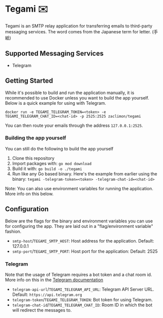 # Tegami ✉️

Tegami is an SMTP relay application for transferring emails to third-party messaging services.
The word comes from the Japanese term for letter. (手紙)

## Supported Messaging Services

- Telegram

## Getting Started

While it's possible to build and run the application manually, it is recommended to use Docker unless you want to build
the app yourself. Below is a quick example for using with Telegram.

`docker run -e TEGAMI_TELEGRAM_TOKEN=<token> -e TEGAMI_TELEGRAM_CHAT_ID=<chat-id> -p 2525:2525 zaclimon/tegami`

You can then route your emails through the address `127.0.0.1:2525`. 

### Building the app yourself

You can still do the following to build the app yourself

1. Clone this repository
2. Import packages with: `go mod download`
3. Build it with: `go build -o ./tegami`
4. Run like any Go based binary. Here's the example from earlier using the binary:
`tegami -telegram-token=<token> -telegram-chat-id=<chat-id>`

Note: You can also use environment variables for running the application. More info on this below.

## Configuration

Below are the flags for the binary and environment variables you can use for configuring the app. They are laid out in
a "flag/environment variable" fashion.

- `smtp-host`/`TEGAMI_SMTP_HOST`: Host address for the application. Default: 127.0.0.1 
- `smtp-port`/`TEGAMI_SMTP_PORT`: Host port for the application: Default: 2525

### Telegram

Note that the usage of Telegram requires a bot token and a chat room id. 
More info on this in the [Telegram documentation](https://core.telegram.org/bots#3-how-do-i-create-a-bot)

- `telegram-api-url`/`TEGAMI_TELEGRAM_API_URL`: Telegram API Server URL. Default: `https://api.telegram.org`
- `telegram-token`/`TEGAMI_TELEGRAM_TOKEN`: Bot token for using Telegram.
- `telegram-chat-id`/`TEGAMI_TELEGRAM_CHAT_ID`: Room ID in which the bot will redirect the messages to.